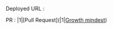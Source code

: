 Deployed URL : 

PR : |1|[Pull Request](|1|[Growth mindest](https://rawnaqaburumman.github.io/Reading-notes/read1))
